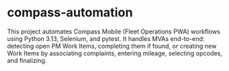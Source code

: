# compass-automation
This project automates Compass Mobile (Fleet Operations PWA) workflows using Python 3.13, Selenium, and pytest. It handles MVAs end-to-end: detecting open PM Work Items, completing them if found, or creating new Work Items by associating complaints, entering mileage, selecting opcodes, and finalizing.

